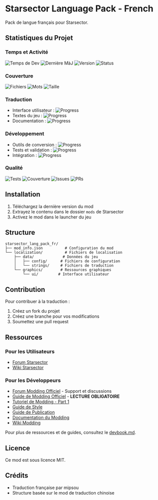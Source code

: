 # Starsector Language Pack - French

Pack de langue français pour Starsector.

## Statistiques du Projet

### Temps et Activité
![Temps de Dev](https://img.shields.io/badge/Temps%20de%20Dev-24h-blue)
![Dernière MàJ](https://img.shields.io/badge/Dernière%20MàJ-30%20Dec%202023-green)
![Version](https://img.shields.io/badge/Version-0.1.0--alpha-orange)
![Status](https://img.shields.io/badge/Status-En%20développement-yellow)

### Couverture
![Fichiers](https://img.shields.io/badge/Fichiers%20Traduits-42%2F1337-blue)
![Mots](https://img.shields.io/badge/Mots%20Traduits-2.5k%2F150k-blue)
![Taille](https://img.shields.io/badge/Taille%20Totale-15%20MB-lightgrey)

### Traduction
- Interface utilisateur : ![Progress](https://progress-bar.dev/15/?title=UI&width=100)
- Textes du jeu : ![Progress](https://progress-bar.dev/5/?title=Textes&width=100)
- Documentation : ![Progress](https://progress-bar.dev/20/?title=Docs&width=100)

### Développement
- Outils de conversion : ![Progress](https://progress-bar.dev/80/?title=Outils&width=100)
- Tests et validation : ![Progress](https://progress-bar.dev/10/?title=Tests&width=100)
- Intégration : ![Progress](https://progress-bar.dev/30/?title=Integration&width=100)

### Qualité
![Tests](https://img.shields.io/badge/Tests-Passing-success)
![Couverture](https://img.shields.io/badge/Coverage-75%25-yellowgreen)
![Issues](https://img.shields.io/badge/Issues-2%20open-yellow)
![PRs](https://img.shields.io/badge/PRs-Welcome-brightgreen)

## Installation

1. Téléchargez la dernière version du mod
2. Extrayez le contenu dans le dossier `mods` de Starsector
3. Activez le mod dans le launcher du jeu

## Structure

```
starsector_lang_pack_fr/
├── mod_info.json          # Configuration du mod
└── localization/          # Fichiers de localisation
    ├── data/             # Données du jeu
    │   ├── config/      # Fichiers de configuration
    │   └── strings/     # Fichiers de traduction
    └── graphics/        # Ressources graphiques
        └── ui/         # Interface utilisateur
```

## Contribution

Pour contribuer à la traduction :
1. Créez un fork du projet
2. Créez une branche pour vos modifications
3. Soumettez une pull request

## Ressources

### Pour les Utilisateurs
- [Forum Starsector](http://fractalsoftworks.com/forum)
- [Wiki Starsector](http://starsector.wikia.com)

### Pour les Développeurs
- [Forum Modding Officiel](https://fractalsoftworks.com/forum/index.php?board=10.0) - Support et discussions
- [Guide de Modding Officiel](https://fractalsoftworks.com/forum/index.php?topic=4760.0) - **LECTURE OBLIGATOIRE**
- [Tutoriel de Modding - Part 1](https://fractalsoftworks.com/forum/index.php?topic=4761.0)
- [Guide de Style](https://fractalsoftworks.com/forum/index.php?topic=7164.0)
- [Guide de Publication](https://fractalsoftworks.com/forum/index.php?topic=15244.0)
- [Documentation du Modding](http://fractalsoftworks.com/docs)
- [Wiki Modding](http://starsector.wikia.com/wiki/Modding)

Pour plus de ressources et de guides, consultez le [devbook.md](devbook.md).

## Licence

Ce mod est sous licence MIT.

## Crédits

- Traduction française par mipsou
- Structure basée sur le mod de traduction chinoise
